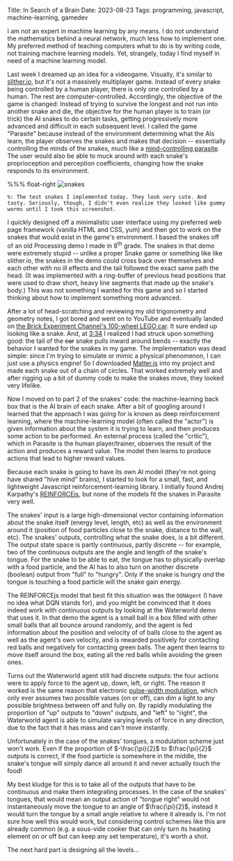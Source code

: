 Title: In Search of a Brain
Date: 2023-08-23
Tags: programming, javascript, machine-learning, gamedev

I am not an expert in machine learning by any means. I do not understand the mathematics behind a neural network, much less how to implement one. My preferred method of teaching computers what to do is by writing code, not training machine learning models. Yet, strangely, today I find myself in need of a machine learning model.

Last week I dreamed up an idea for a videogame. Visually, it's similar to [slither.io](https://slither.io), but it's not a massively multiplayer game. Instead of every snake being controlled by a human player, there is only one controlled by a human. The rest are computer-controlled. Accordingly, the objective of the game is changed: Instead of trying to survive the longest and not run into another snake and die, the objective for the human player is to train (or trick) the AI snakes to do certain tasks, getting progressively more advanced and difficult in each subsequent level. I called the game "Parasite" because instead of the environment determining what the AIs learn, the player observes the snakes and makes that decision -- essentially controlling the minds of the snakes, much like a [mind-controlling parasite](https://en.wikipedia.org/wiki/Dicrocoelium_dendriticum#Life_cycle). The user would also be able to muck around with each snake's proprioception and perception coefficients, changing how the snake responds to its environment.

%%% float-right
    ![snakes]({attach}snakes.png)

    %: The test snakes I implemented today. They look very cute. And tasty. Seriously, though, I didn't even realize they looked like gummy worms until I took this screenshot.

I quickly designed off a minimalistic user interface using my preferred web page framework (vanilla HTML and CSS, yum) and then got to work on the snakes that would exist in the game's environment. I based the snakes off of an old Processing demo I made in 8<sup>th</sup> grade. The snakes in that demo were extremely stupid -- unlike a proper Snake game or something like like slither.io, the snakes in the demo could cross back over themselves and each other with no ill effects and the tail followed the exact same path the head. (It was implemented with a ring-buffer of previous head positions that were used to draw short, heavy line segments that made up the snake's body.) This was not something I wanted for this game and so I started thinking about how to implement something more advanced.

After a lot of head-scratching and reviewing my old trigonometry and geometry notes, I got bored and went on to YouTube and eventually landed on [the Brick Experiment Channel's 100-wheel LEGO car](https://www.youtube.com/watch?v=uirPtj6zGAw). It sure ended up looking like a snake. And, at [3:34](https://youtu.be/uirPtj6zGAw?t=214) I realized I had struck upon something good: the tail of the ~~car~~ snake pulls inward around bends -- exactly the behavior I wanted for the snakes in my game. The implementation was dead simple: since I'm trying to simulate or mimic a physical phenomenon, I can just use a physics engine! So I downloaded [Matter.js](https://github.com/liabru/matter-js) into my project and made each snake out of a chain of circles. That worked extremely well and after rigging up a bit of dummy code to make the snakes move, they looked very lifelike.

Now I moved on to part 2 of the snakes' code: the machine-learning back box that is the AI brain of each snake. After a bit of googling around I learned that the approach I was going for is known as deep reinforcement learning, where the machine-learning model (often called the "actor") is given information about the system it is trying to learn, and then produces some action to be performed. An external process (called the "critic"), which in Parasite is the human player/trainer, observes the result of the action and produces a reward value. The model then learns to produce actions that lead to higher reward values.

Because each snake is going to have its own AI model (they're not going have shared "hive mind" brains), I started to look for a small, fast, and lightweight Javascript reinforcement-learning library. I initially found Andrej Karpathy's [REINFORCEjs](https://github.com/karpathy/reinforcejs), but none of the models fit the snakes in Parasite very well.

The snakes' input is a large high-dimensional vector containing information about the snake itself (energy level, length, etc) as well as the environment around it (position of food particles close to the snake, distance to the wall, etc). The snakes' outputs, controlling what the snake does, is a bit different. The output state space is partly continuous, partly discrete -- for example, two of the continuous outputs are the angle and length of the snake's tongue. For the snake to be able to eat, the tongue has to physically overlap with a food particle, and the AI has to also turn on another discrete (boolean) output from "full" to "hungry". Only if the snake is hungry *and* the tongue is touching a food particle will the snake gain energy.

The REINFORCEjs model that best fit this situation was the `DQNAgent` (I have no idea what DQN stands for), and you might be convinced that it does indeed work with continuous outputs by looking at the Waterworld demo that uses it. In that demo the agent is a small ball in a box filled with other small balls that all bounce around randomly, and the agent is fed information about the position and velocity of of balls close to the agent as well as the agent's own velocity, and is rewarded positively for contacting red balls and negatively for contacting green balls. The agent then learns to move itself around the box, eating all the red balls while avoiding the green ones.

Turns out the Waterworld agent still had discrete outputs: the four actions were to apply force to the agent up, down, left, or right. The reason it worked is the same reason that electronic [pulse-width modulation](https://en.wikipedia.org/wiki/Pulse-width_modulation), which only ever assumes two possible values (on or off), can dim a light to any possible brightness between off and fully on. By rapidly modulating the proportion of "up" outputs to "down" outputs, and "left" to "right", the Waterworld agent is able to simulate varying levels of force in any direction, due to the fact that it has mass and can't move instantly.

Unfortunately in the case of the snakes' tongues, a modulation scheme just won't work. Even if the proportion of $-\frac{\pi}{2}$ to $\frac{\pi}{2}$ outputs is correct, if the food particle is somewhere in the middle, the snake's tongue will simply dance all around it and never actually touch the food!

My best kludge for this is to take all of the outputs that have to be continuous and make them integrating processes. In the case of the snakes' tongues, that would mean an output action of "tongue right" would not instantaneously move the tongue to an angle of $\frac{\pi}{2}$, instead it would turn the tongue by a small angle relative to where it already is. I'm not sure how well this would work, but considering control schemes like this are already common (e.g. a sous-vide cooker that can only turn its heating element on or off but can keep any set temperature), it's worth a shot.

The next hard part is designing all the levels...
